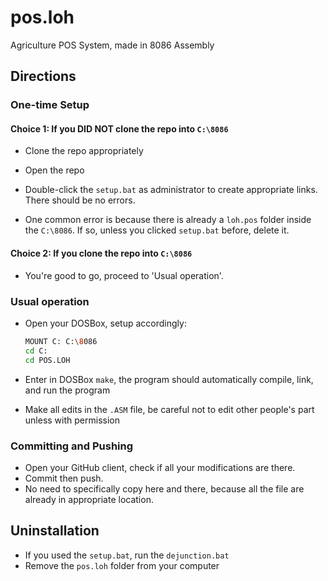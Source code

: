 # pos.loh

Agriculture POS System, made in 8086 Assembly

## Directions

### One-time Setup

#### Choice 1: If you DID NOT clone the repo into `C:\8086`

- Clone the repo appropriately
- Open the repo

- Double-click the `setup.bat` as administrator to create appropriate links. There should be no errors.
- One common error is because there is already a `loh.pos` folder inside the `C:\8086`. If so, unless you clicked `setup.bat` before, delete it.

#### Choice 2: If you clone the repo into `C:\8086`

- You're good to go, proceed to 'Usual operation'.

### Usual operation

- Open your DOSBox,  setup accordingly:

  ```bash
  MOUNT C: C:\8086
  cd C:
  cd POS.LOH
  ```

- Enter in DOSBox `make`, the program should automatically compile, link, and run the program

- Make all edits in the `.ASM` file, be careful not to edit other people's part unless with permission

### Committing and Pushing

- Open your GitHub client, check if all your modifications are there.
- Commit then push.
- No need to specifically copy here and there, because all the file are already in appropriate location.

## Uninstallation

- If you used the `setup.bat`, run the `dejunction.bat`
- Remove the `pos.loh` folder from your computer